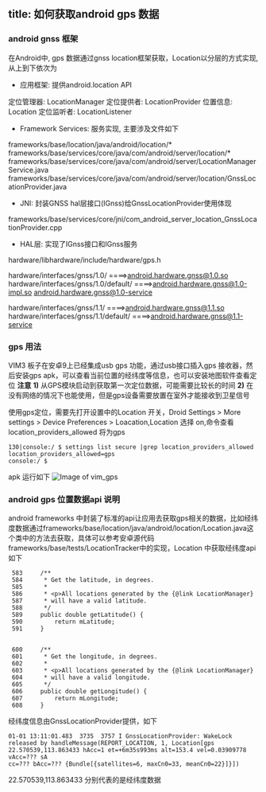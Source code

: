 title: 如何获取android gps 数据
---
### android gnss 框架
在Android中, gps 数据通过gnss location框架获取，Location以分层的方式实现, 从上到下依次为

- 应用框架: 提供android.location API

定位管理器: LocationManager
定位提供者: LocationProvider
位置信息: Location
定位监听者: LocationListener

- Framework Services: 服务实现, 主要涉及文件如下

frameworks/base/location/java/android/location/*
frameworks/base/services/core/java/com/android/server/location/*
frameworks/base/services/core/java/com/android/server/LocationManagerService.java
frameworks/base/services/core/java/com/android/server/location/GnssLocationProvider.java

- JNI: 封装GNSS hal层接口(IGnss)给GnssLocationProvider使用体现

frameworks/base/services/core/jni/com_android_server_location_GnssLocationProvider.cpp

- HAL层: 实现了IGnss接口和IGnss服务

hardware/libhardware/include/hardware/gps.h

hardware/interfaces/gnss/1.0/                        ====>android.hardware.gnss@1.0.so
hardware/interfaces/gnss/1.0/default/         ====>android.hardware.gnss@1.0-impl.so  android.hardware.gnss@1.0-service

hardware/interfaces/gnss/1.1/                        ====>android.hardware.gnss@1.1.so
hardware/interfaces/gnss/1.1/default/         ====>android.hardware.gnss@1.1-service


### gps 用法
VIM3 板子在安卓9上已经集成usb gps 功能，通过usb接口插入gps 接收器，然后安装gps apk，可以查看当前位置的经纬度等信息，也可以安装地图软件查看定位 
**注意** 
**1)** 从GPS模块启动到获取第一次定位数据，可能需要比较长的时间
**2)** 在没有网络的情况下也能使用，但是gps设备需要放置在室外才能接收到卫星信号

使用gps定位，需要先打开设置中的Location 开关，Droid Settings > More settings > Device Preferences > Loacation,Location 选择 on,命令查看location_providers_allowed 将为gps 
```shell
130|console:/ $ settings list secure |grep location_providers_allowed          
location_providers_allowed=gps
console:/ $ 
```
apk 运行如下
![Image of vim_gps](/images/vim3/gps.png)

### android gps 位置数据api 说明
android frameworks 中封装了标准的api让应用去获取gps相关的数据，比如经纬度数据通过frameworks/base/location/java/android/location/Location.java这个类中的方法去获取，具体可以参考安卓源代码frameworks/base/tests/LocationTracker中的实现，Location 中获取经纬度api 如下
```shell
 583     /**
 584      * Get the latitude, in degrees.
 585      *
 586      * <p>All locations generated by the {@link LocationManager}
 587      * will have a valid latitude.
 588      */
 589     public double getLatitude() {
 590         return mLatitude;
 591     }


 600     /**
 601      * Get the longitude, in degrees.
 602      *
 603      * <p>All locations generated by the {@link LocationManager}
 604      * will have a valid longitude.
 605      */
 606     public double getLongitude() {
 607         return mLongitude;
 608     }

```
经纬度信息由GnssLocationProvider提供，如下
```shell
01-01 13:11:01.483  3735  3757 I GnssLocationProvider: WakeLock released by handleMessage(REPORT_LOCATION, 1, Location[gps 22.570539,113.863433 hAcc=1 et=+6m35s993ms alt=153.4 vel=0.03909778 vAcc=??? sA
cc=??? bAcc=??? {Bundle[{satellites=6, maxCn0=33, meanCn0=22}]}])
```
22.570539,113.863433 分别代表的是经纬度数据





